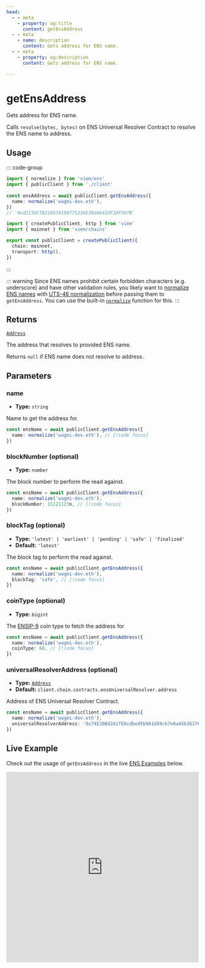 ```yaml
---
head:
  - - meta
    - property: og:title
      content: getEnsAddress
  - - meta
    - name: description
      content: Gets address for ENS name.
  - - meta
    - property: og:description
      content: Gets address for ENS name.

---
```


# getEnsAddress

Gets address for ENS name.

Calls `resolve(bytes, bytes)` on ENS Universal Resolver Contract to resolve the ENS name to address.

## Usage

::: code-group

```ts [example.ts]
import { normalize } from 'viem/ens'
import { publicClient } from './client'
 
const ensAddress = await publicClient.getEnsAddress({
  name: normalize('wagmi-dev.eth'),
})
// '0xd2135CfB216b74109775236E36d4b433F1DF507B'
```

```ts [client.ts]
import { createPublicClient, http } from 'viem'
import { mainnet } from 'viem/chains'

export const publicClient = createPublicClient({
  chain: mainnet,
  transport: http(),
})
```

:::

::: warning
Since ENS names prohibit certain forbidden characters (e.g. underscore) and have other validation rules, you likely want to [normalize ENS names](https://docs.ens.domains/contract-api-reference/name-processing#normalising-names) with [UTS-46 normalization](https://unicode.org/reports/tr46) before passing them to `getEnsAddress`. You can use the built-in [`normalize`](/docs/ens/utilities/normalize) function for this.
:::

## Returns

[`Address`](/docs/glossary/types#address)

The address that resolves to provided ENS name.

Returns `null` if ENS name does not resolve to address.

## Parameters

### name

- **Type:** `string`

Name to get the address for.

```ts
const ensName = await publicClient.getEnsAddress({
  name: normalize('wagmi-dev.eth'), // [!code focus]
})
```

### blockNumber (optional)

- **Type:** `number`

The block number to perform the read against.

```ts
const ensName = await publicClient.getEnsAddress({
  name: normalize('wagmi-dev.eth'),
  blockNumber: 15121123n, // [!code focus]
})
```

### blockTag (optional)

- **Type:** `'latest' | 'earliest' | 'pending' | 'safe' | 'finalized'`
- **Default:** `'latest'`

The block tag to perform the read against.

```ts
const ensName = await publicClient.getEnsAddress({
  name: normalize('wagmi-dev.eth'),
  blockTag: 'safe', // [!code focus]
})
```

### coinType (optional)

- **Type:** `bigint`

The [ENSIP-9](https://docs.ens.domains/ens-improvement-proposals/ensip-9-multichain-address-resolution) coin type to fetch the address for

```ts
const ensName = await publicClient.getEnsAddress({
  name: normalize('wagmi-dev.eth'), 
  coinType: 60, // [!code focus]
})
```

### universalResolverAddress (optional)

- **Type:** [`Address`](/docs/glossary/types#address)
- **Default:** `client.chain.contracts.ensUniversalResolver.address`

Address of ENS Universal Resolver Contract.

```ts
const ensName = await publicClient.getEnsAddress({
  name: normalize('wagmi-dev.eth'),
  universalResolverAddress: '0x74E20Bd2A1fE0cdbe45b9A1d89cb7e0a45b36376', // [!code focus]
})
```

## Live Example

Check out the usage of `getEnsAddress` in the live [ENS Examples](https://stackblitz.com/github/wagmi-dev/viem/tree/main/examples/ens) below.

<iframe frameborder="0" width="100%" height="500px" src="https://stackblitz.com/github/wagmi-dev/viem/tree/main/examples/ens?embed=1&file=index.ts&hideNavigation=1&hideDevTools=true&terminalHeight=0&ctl=1"></iframe>
